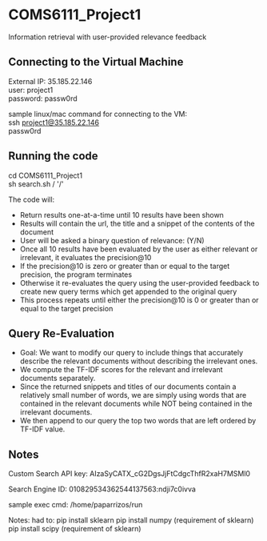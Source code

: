 # COMS6111_Project1

Information retrieval with user-provided relevance feedback

## Connecting to the Virtual Machine

External IP: 35.185.22.146 <br/>
user: project1 <br/>
password: passw0rd

sample linux/mac command for connecting to the VM:<br/>
    ssh project1@35.185.22.146<br/>
    passw0rd<br/>

## Running the code

cd COMS6111_Project1 <br/>
sh search.sh /<TARGET PRECISION/> '/<QUERY TERMS/>'

The code will:
* Return results one-at-a-time until 10 results have been shown
* Results will contain the url, the title and a snippet of the contents of the document
* User will be asked a binary question of relevance: (Y/N)
* Once all 10 results have been evaluated by the user as either relevant or irrelevant, it evaluates the precision@10
* If the precision@10 is zero or greater than or equal to the target precision, the program terminates
* Otherwise it re-evaluates the query using the user-provided feedback to create new query terms which get appended to the original query
* This process repeats until either the precision@10 is 0 or greater than or equal to the target precision

## Query Re-Evaluation

* Goal: We want to modify our query to include things that accurately describe the relevant documents without describing the irrelevant ones.
* We compute the TF-IDF scores for the relevant and irrelevant documents separately.
* Since the returned snippets and titles of our documents contain a relatively small number of words, we are simply using words that are contained in the relevant documents while NOT being contained in the irrelevant documents.
* We then append to our query the top two words that are left ordered by TF-IDF value.

## Notes

Custom Search API key:
AIzaSyCATX_cG2DgsJjFtCdgcThfR2xaH7MSMl0

Search Engine ID:
010829534362544137563:ndji7c0ivva

sample exec cmd:
/home/paparrizos/run

Notes:
had to:
pip install sklearn
pip install numpy (requirement of sklearn)
pip install scipy (requirement of sklearn)
